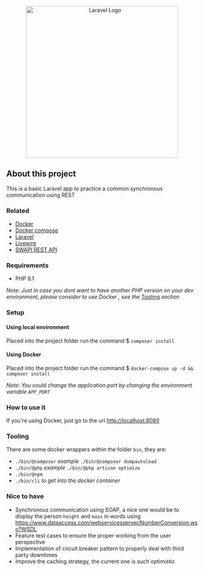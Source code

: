 <p align="center"><a href="https://laravel.com" target="_blank"><img src="https://raw.githubusercontent.com/laravel/art/master/logo-lockup/5%20SVG/2%20CMYK/1%20Full%20Color/laravel-logolockup-cmyk-red.svg" width="400" alt="Laravel Logo"></a></p>

## About this project

This is a basic Laravel app to practice a common synchronous communication using REST 

### Related

- [Docker](https://www.docker.com/)
- [Docker compose](https://docs.docker.com/compose/)
- [Laravel](https://laravel.com)
- [Livewire](https://laravel-livewire.com/)
- [SWAPI REST API](https://swapi.dev/)

### Requirements

- PHP 8.1

*Note: Just in case you dont want to have another PHP version on your dev environment, please consider to use* Docker *, see the* [Tooling](#tooling) *section*

### Setup

#### Using local environment

Placed into the project folder run the command $ `composer install`

#### Using Docker

Placed into the project folder run the command $ `docker-compose up -d && composer install`

*Note: You could change the application port by changing the environment variable `APP_PORT`*

### How to use it

If you're using Docker, just go to the url [http://localhost:8080](http://localhost:8080)

### Tooling

There are some docker wrappers within the folder `bin`, they are:
- `./bin/@composer` *example* `./bin/@composer dumpautoload`
- `./bin/@php` *example* `./bin/@php artisan optimize`
- `./bin/@npm`
- `./bin/cli` *to get into the docker container*

### Nice to have

- Synchronous communication using SOAP, a nice one would be to display the person `height` and `mass` in words using https://www.dataaccess.com/webservicesserver/NumberConversion.wso?WSDL
- Feature test cases to ensure the proper working from the user perspective
- Implementation of circuit breaker pattern to properly deal with third party downtimes
- Improve the caching strategy, the current one is such optimistic
